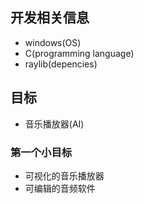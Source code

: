 ## 开发相关信息
- windows(OS)
- C(programming language)
- raylib(depencies)
## 目标
- 音乐播放器(AI)
### 第一个小目标
- 可视化的音乐播放器
- 可编辑的音频软件



